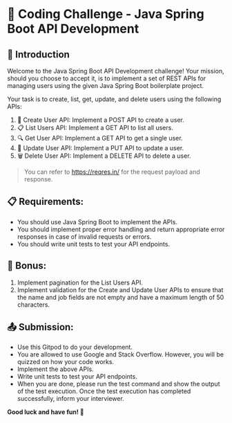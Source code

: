 # 🚀 Coding Challenge - Java Spring Boot API Development

## 📝 Introduction

Welcome to the Java Spring Boot API Development challenge! Your mission, should you choose to accept it, is to implement a set of REST APIs for managing users using the given Java Spring Boot boilerplate project.

Your task is to create, list, get, update, and delete users using the following APIs:

1. 🙋 Create User API: Implement a POST API to create a user.
2. 📋 List Users API: Implement a GET API to list all users.
3. 🔍 Get User API: Implement a GET API to get a single user.
4. 📝 Update User API: Implement a PUT API to update a user.
5. 🗑️ Delete User API: Implement a DELETE API to delete a user.

> You can refer to https://reqres.in/ for the request payload and response.

## 📋 Requirements:

* You should use Java Spring Boot to implement the APIs.
* You should implement proper error handling and return appropriate error responses in case of invalid requests or errors.
* You should write unit tests to test your API endpoints.

## 🎁 Bonus:

1. Implement pagination for the List Users API.
2. Implement validation for the Create and Update User APIs to ensure that the name and job fields are not empty and have a maximum length of 50 characters.
## 📤 Submission:

* Use this Gitpod to do your development. 
* You are allowed to use Google and Stack Overflow. However, you will be quizzed on how your code works. 
* Implement the above APIs. 
* Write unit tests to test your API endpoints. 
* When you are done, please run the test command and show the output of the test execution. 
Once the test execution has completed successfully, inform your interviewer. 


**Good luck and have fun! 🤖**